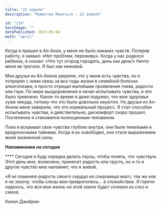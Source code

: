 ```yaml
---
title: "23 апреля"
description: "Мужество Меняться - 23 апреля"

id: "114"
heroImage: ""
datePublished: 2023-05-04
moth: "april"
---
```


Когда я пришел в Ал-Анон, у меня не было никаких чувств. Потеряв работу, я
заявил: «Нет проблем, переживу». Когда у нас родился ребенок, я сказал: «Что
тут огород городить, день как день!» Ничто меня не трогало. Я был как неживой.

Мои друзья из Ал-Анона уверяли, что у меня есть чувства, но я потрерял с ними
связь за все годы жизни в семейной болезни алкоголизма; я просто отрицал
малейшие проявления гнева, радости или горя. По мере выздоровления я начал
испытывать чувства, и это было тревожно. Какое-то время я даже подумал, что
мое здоровье хуже некуда, потому что это было довольно неуютно. Но друзья из
Ал-Анона меня заверили, что это нормальный процесс. Я стал способен испытывать
чувства, и действительно, дискомфорт скоро прошел. Постепенно я становился
полноценным человеком.

Пока я вскрывал свои чувства глубоко внутри, они были тяжелыми и вредоносными
тайнами. Когда я их освободил, они стали выражением моей жизненной силы.

**Напоминание на сегодня**

\*\*\*\* Сегодня я буду изредка делать паузы, чтобы понять, что чувствую. Этот
день мне, возможно, принесет радость или грусть, но и то и другое чувство мне
напомнят, что я живой.

_«Я не поменяю радость своего сердца на сокровища масс; так же как я не
захочу, чтобы слезы мои превратились… в спокойствие. Я горячо надеюсь, что вся
моя жизнь на этой земле будет соткана из слез и смеха._

_Калил Джибран_
